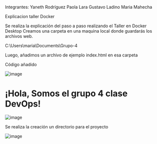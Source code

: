 Integrantes:
Yaneth Rodríguez
Paola Lara
Gustavo Ladino
Maria Mahecha

Explicacion taller Docker

Se realiza la explicación del paso a paso realizando el Taller en Docker Desktop
Creamos una carpeta en una maquina local donde guardarás los archivos web.

C:\Users\maria\Documents\Grupo-4

Luego, añadimos un archivo de ejemplo index.html en esa carpeta

Código añadido

![image](https://github.com/user-attachments/assets/d1ea59db-17be-4a35-92d2-e76be9b447b5)

<html>
<head>
    <title>Servidor Apache en Docker</title>
</head>
<body>
    <h1>¡Hola, Somos el grupo 4 clase DevOps!</h1>
</body>
</html>


![image](https://github.com/user-attachments/assets/6ed991ad-8db9-44ee-831f-0ff50dd635f2)


Se realiza la creación un directorio para el  proyecto 

![image](https://github.com/user-attachments/assets/d7306bff-cb0c-4ca7-b6a0-bc996a468cc6)



